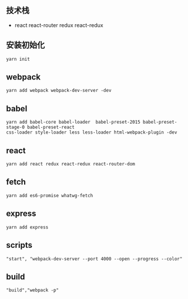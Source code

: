 ## 技术栈

- react react-router redux react-redux

## 安装初始化
```
yarn init
```

## webpack

```
yarn add webpack webpack-dev-server -dev
```

## babel
```
yarn add babel-core babel-loader  babel-preset-2015 babel-preset-stage-0 babel-preset-react
css-loader style-loader less less-loader html-webpack-plugin -dev
```
## react
```
yarn add react redux react-redux react-router-dom
```

## fetch
```
yarn add es6-promise whatwg-fetch
```
## express

```
yarn add express
```

## scripts
```
"start", "webpack-dev-server --port 4000 --open --progress --color"
```

## build
```
"build","webpack -p"
```


